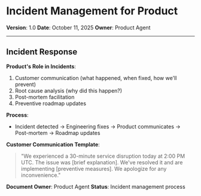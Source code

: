 # Incident Management for Product

**Version**: 1.0
**Date**: October 11, 2025
**Owner**: Product Agent

---

## Incident Response

**Product's Role in Incidents**:
1. Customer communication (what happened, when fixed, how we'll prevent)
2. Root cause analysis (why did this happen?)
3. Post-mortem facilitation
4. Preventive roadmap updates

**Process**:
- Incident detected → Engineering fixes → Product communicates → Post-mortem → Roadmap updates

**Customer Communication Template**:
> "We experienced a 30-minute service disruption today at 2:00 PM UTC. The issue was [brief explanation]. We've resolved it and are implementing [preventive measures]. We apologize for any inconvenience."

**Document Owner**: Product Agent
**Status**: Incident management process

